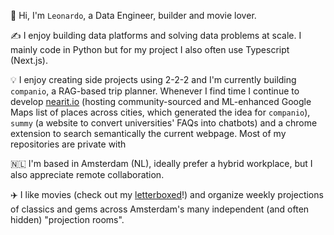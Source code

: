 👋 Hi, I'm `Leonardo`, a Data Engineer, builder and movie lover.

✍️ I enjoy building data platforms and solving data problems at scale. I mainly code in Python but for my project I also often use Typescript (Next.js).

💡 I enjoy creating side projects using 2-2-2 and I'm currently building `companio`, a RAG-based trip planner. Whenever I find time I continue to develop [nearit.io](https://www.nearit.io/) (hosting community-sourced and ML-enhanced Google Maps list of places across cities, which generated the idea for `companio`), `summy` (a website to convert universities' FAQs into chatbots) and a chrome extension to search semantically the current webpage. Most of my repositories are private with 

🇳🇱 I'm based in Amsterdam (NL), ideally prefer a hybrid workplace, but I also appreciate remote collaboration.

✈️ I like movies (check out my [letterboxed](https://letterboxd.com/leonardovida/)!) and organize weekly projections of classics and gems across Amsterdam's many independent (and often hidden) "projection rooms".

<!--
**leonardovida/leonardovida** is a ✨ _special_ ✨ repository because its `README.md` (this file) appears on your GitHub profile.-->
